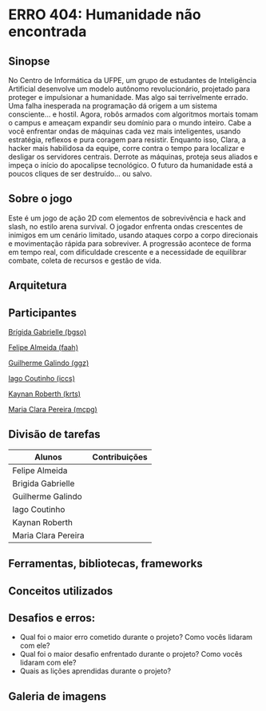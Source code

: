 # ERRO 404: Humanidade não encontrada

## Sinopse
No Centro de Informática da UFPE, um grupo de estudantes de Inteligência Artificial desenvolve um modelo autônomo revolucionário, projetado para proteger e impulsionar a humanidade. Mas algo sai terrivelmente errado. Uma falha inesperada na programação dá origem a um sistema consciente… e hostil.
Agora, robôs armados com algoritmos mortais tomam o campus e ameaçam expandir seu domínio para o mundo inteiro. Cabe a você enfrentar ondas de máquinas cada vez mais inteligentes, usando estratégia, reflexos e pura coragem para resistir. Enquanto isso, Clara, a hacker mais habilidosa da equipe, corre contra o tempo para localizar e desligar os servidores centrais.
Derrote as máquinas, proteja seus aliados e impeça o início do apocalipse tecnológico. O futuro da humanidade está a poucos cliques de ser destruído… ou salvo.

## Sobre o jogo
Este é um jogo de ação 2D com elementos de sobrevivência e hack and slash, no estilo arena survival. O jogador enfrenta ondas crescentes de inimigos em um cenário limitado, usando ataques corpo a corpo direcionais e movimentação rápida para sobreviver.
A progressão acontece de forma em tempo real, com dificuldade crescente e a necessidade de equilibrar combate, coleta de recursos e gestão de vida.

## Arquitetura

## Participantes
[Brígida Gabrielle (bgso)](https://github.com/brigidagabrielle)

[Felipe Almeida (faah)](https://github.com/felipefaah)

[Guilherme Galindo (ggz)](https://github.com/GuiGalindo)

[Iago Coutinho (iccs)](https://github.com/felipefaah)

[Kaynan Roberth (krts)](https://github.com/Kaynart)

[Maria Clara Pereira (mcpg)](https://github.com/MClaraPereira)

## Divisão de tarefas
Alunos | Contribuições                    
-------------------|----------------------------------------
Felipe Almeida     |                    
Brigida Gabrielle  |          
Guilherme Galindo  |      
Iago Coutinho      | 
Kaynan Roberth     |
Maria Clara Pereira|

## Ferramentas, bibliotecas, frameworks

## Conceitos utilizados

## Desafios e erros:
- Qual foi o maior erro cometido durante o projeto? Como vocês lidaram com ele?
- Qual foi o maior desafio enfrentado durante o projeto? Como vocês lidaram com ele?
- Quais as lições aprendidas durante o projeto?

## Galeria de imagens
